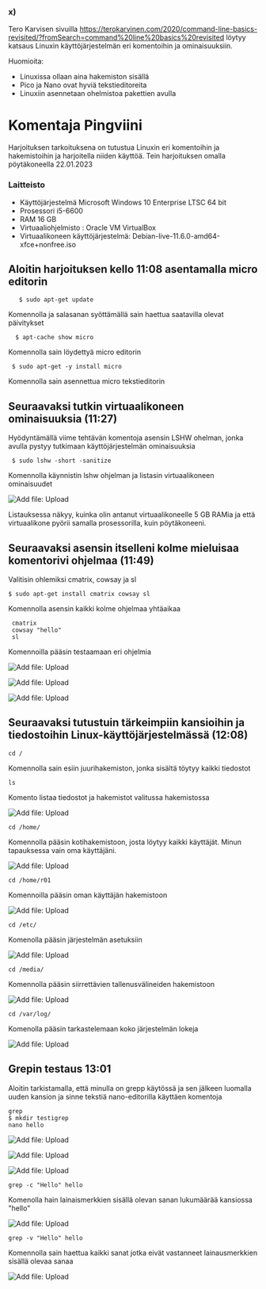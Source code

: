 
 
 ### x)
 Tero Karvisen sivuilla https://terokarvinen.com/2020/command-line-basics-revisited/?fromSearch=command%20line%20basics%20revisited löytyy katsaus Linuxin käyttöjärjestelmän eri komentoihin ja ominaisuuksiin.
 
 Huomioita:
 * Linuxissa ollaan aina hakemiston sisällä
* Pico ja Nano ovat hyviä tekstieditoreita
* Linuxiin asennetaan ohelmistoa pakettien avulla
 
 # Komentaja Pingviini
 Harjoituksen tarkoituksena on tutustua Linuxin eri komentoihin ja hakemistoihin ja harjoitella niiden käyttöä. Tein harjoituksen omalla pöytäkoneella 22.01.2023
 

 
 
### Laitteisto
 
* Käyttöjärjestelmä	Microsoft Windows 10 Enterprise LTSC 64 bit
* Prosessori i5-6600
* RAM 16 GB
* Virtuaaliohjelmisto : Oracle VM VirtualBox
* Virtuaalikoneen käyttöjärjestelmä: Debian-live-11.6.0-amd64-xfce+nonfree.iso





## Aloitin harjoituksen kello 11:08 asentamalla micro editorin


       $ sudo apt-get update
       
  Komennolla ja salasanan syöttämällä sain haettua saatavilla olevat päivitykset

      $ apt-cache show micro
      
   Komennolla sain löydettyä micro editorin

     $ sudo apt-get -y install micro
     
  Komennolla sain asennettua micro tekstieditorin
     

 ## Seuraavaksi tutkin virtuaalikoneen ominaisuuksia (11:27)
 
  Hyödyntämällä viime tehtävän komentoja asensin LSHW ohelman, jonka avulla pystyy tutkimaan käyttöjärjestelmän ominaisuuksia
  
     $ sudo lshw -short -sanitize
     
  Komennolla käynnistin lshw ohjelman ja listasin virtuaalikoneen ominaisuudet
  
  
![Add file: Upload](LSHW.PNG)
  
  
  Listauksessa näkyy, kuinka olin antanut virtuaalikoneelle 5 GB RAMia ja että virtuaalikone pyörii samalla prosessorilla, kuin pöytäkoneeni.
  
  ## Seuraavaksi asensin itselleni kolme mieluisaa komentorivi ohjelmaa (11:49)
  
  Valitisin ohlemiksi cmatrix, cowsay ja sl
  
    $ sudo apt-get install cmatrix cowsay sl
    
  Komennolla asensin kaikki kolme ohjelmaa yhtäaikaa
  
     cmatrix
     cowsay "hello"
     sl
     
Komennoilla pääsin testaamaan eri ohjelmia

![Add file: Upload](cmatrix.PNG)

![Add file: Upload](cowsay.PNG)

![Add file: Upload](sl.PNG)



## Seuraavaksi tutustuin tärkeimpiin kansioihin ja tiedostoihin Linux-käyttöjärjestelmässä (12:08)
    cd /
   
   
   Komennolla sain esiin juurihakemiston, jonka sisältä töytyy kaikki tiedostot
   
    ls 
    
   Komento listaa tiedostot ja hakemistot valitussa hakemistossa
   
   ![Add file: Upload](root.PNG)
   
    cd /home/
  
   Komennolla pääsin kotihakemistoon, josta löytyy kaikki käyttäjät. Minun tapauksessa vain oma käyttäjäni.
   
   ![Add file: Upload](home.PNG)
   
   
    cd /home/r01
  
    
   Komennoilla pääsin oman käyttäjän hakemistoon
   
   ![Add file: Upload](r01.PNG)
   
    cd /etc/
    
   Komenolla pääsin järjestelmän asetuksiin
   
   ![Add file: Upload](etc.PNG)
   
    cd /media/
   
  Komennolla pääsin siirrettävien tallenusvälineiden hakemistoon
  
  ![Add file: Upload](media.PNG)
  
    cd /var/log/
    
   Komenolla pääsin tarkastelemaan koko järjestelmän lokeja
   
  
 ![Add file: Upload](log.PNG)
  
  
 ## Grepin testaus 13:01
 
 Aloitin tarkistamalla, että minulla on grepp käytössä ja sen jälkeen luomalla uuden kansion ja sinne tekstiä nano-editorilla käyttäen komentoja
 
    grep
    $ mkdir testigrep
    nano hello
   
 ![Add file: Upload](onkogrep.PNG)    

![Add file: Upload](testigrepfile.PNG)    

![Add file: Upload](nanohello.PNG)

 
    grep -c "Hello" hello
    
   Komenolla hain lainaismerkkien sisällä olevan sanan lukumäärää kansiossa "hello"
   
   
![Add file: Upload](montagrep.PNG)

    grep -v "Hello" hello
    
   Komennolla sain haettua kaikki sanat jotka eivät vastanneet lainausmerkkien sisällä olevaa sanaa
   
  
 ![Add file: Upload](greptasma.PNG)
 
   
  
  
    
  
  
   
   
   
   
   
   
   



